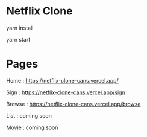 # Netflix Clone

yarn install

yarn start


# Pages 

 Home : https://netflix-clone-cans.vercel.app/
 
 Sign : https://netflix-clone-cans.vercel.app/sign

 Browse : https://netflix-clone-cans.vercel.app/browse
 
 List : coming soon
 
 Movie : coming soon

